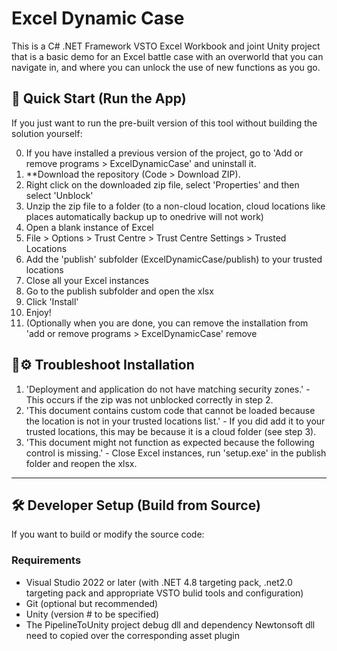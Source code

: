 # Excel Dynamic Case

This is a C# .NET Framework VSTO Excel Workbook and joint Unity project that is a basic demo for an Excel battle case with an overworld that you can navigate in, and where you can unlock the use of new functions as you go.

## 🚀 Quick Start (Run the App)

If you just want to run the pre-built version of this tool without building the solution yourself:

0. If you have installed a previous version of the project, go to 'Add or remove programs > ExcelDynamicCase' and uninstall it.
1. **Download the repository (Code > Download ZIP).
2. Right click on the downloaded zip file, select 'Properties' and then select 'Unblock'
3. Unzip the zip file to a folder (to a non-cloud location, cloud locations like places automatically backup up to onedrive will not work)
4. Open a blank instance of Excel
5. File > Options > Trust Centre > Trust Centre Settings > Trusted Locations
6. Add the 'publish' subfolder (ExcelDynamicCase/publish) to your trusted locations
7. Close all your Excel instances
8. Go to the publish subfolder and open the xlsx
9. Click 'Install'
10. Enjoy!
11. (Optionally when you are done, you can remove the installation from 'add or remove programs > ExcelDynamicCase' remove

## 🔧⚙ Troubleshoot Installation
1. 'Deployment and application do not have matching security zones.' - This occurs if the zip was not unblocked correctly in step 2.
2. 'This document contains custom code that cannot be loaded because the location is not in your trusted locations list.' - If you did add it to your trusted locations, this may be because it is a cloud folder (see step 3).
3. 'This document might not function as expected because the following control is missing.' - Close Excel instances, run 'setup.exe' in the publish folder and reopen the xlsx. 

---

## 🛠️ Developer Setup (Build from Source)

If you want to build or modify the source code:

### Requirements

- Visual Studio 2022 or later (with .NET 4.8 targeting pack, .net2.0 targeting pack and appropriate VSTO bulid tools and configuration)
- Git (optional but recommended)
- Unity (version # to be specified)
- The PipelineToUnity project debug dll and dependency Newtonsoft dll need to copied over the corresponding asset plugin
